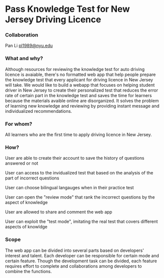 # Pass Knowledge Test for New Jersey Driving Licence 

### Collaboration

Pan Li pl1989@nyu.edu

### What and why?
Although resources for reviewing the knowledge test for auto driving licence is avaiable, there's no formatted web app that help people prepare the knowledge test that every applicant for driving licence in New Jersey will take. We would like to build a webapp that focuses on helping student driver in New Jersey to create their personalized test that reduces the error rate of certain part in the knowledge test and saves the time for learners because the materials avaible online are disorganized. It solves the problem of learning new knowledge and reviewing by providing instant message and individualized recommendations.
 


### For whom?

All learners who are the first time to apply driving licence in New Jersey.


### How?

User are able to create their account to save the history of questions answered or not

User can access to the invidualized test that based on the analysis of the part of incorrect questions

User can choose bilingual langauges when in their practice test

User can open the "review mode" that rank the incorrect questions by the aspect of knowledge

User are allowed to share and comment the web app

User can exploit the "test mode", imitating the real test that covers different aspects of knowldge 

### Scope

The web app can be divided into several parts based on developers' interest and talent. Each developer can be responsible for certain mode and certain feature. Though the development task can be divided, each feature requires effort to complete and collaborations among developers to combine the functions.
